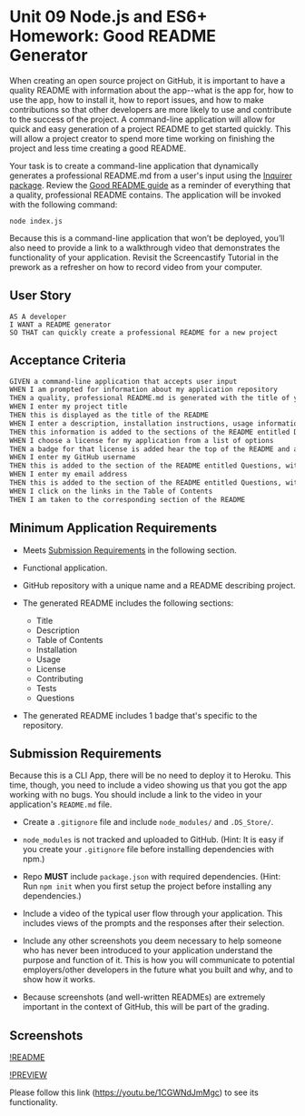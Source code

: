 # Unit 09 Node.js and ES6+ Homework: Good README Generator

When creating an open source project on GitHub, it is important to have a quality README with information about the app--what is the app for, how to use the app, how to install it, how to report issues, and how to make contributions so that other developers are more likely to use and contribute to the success of the project. A command-line application will allow for quick and easy generation of a project README to get started quickly. This will allow a project creator to spend more time working on finishing the project and less time creating a good README.

Your task is to create a command-line application that dynamically generates a professional README.md from a user's input using the [Inquirer package](https://www.npmjs.com/package/inquirer). Review the [Good README guide](../../01-HTML-Git-CSS/04-Supplemental/Good-README-Guide/README.md) as a reminder of everything that a quality, professional README contains. The application will be invoked with the following command:

```
node index.js
```

Because this is a command-line application that won’t be deployed, you’ll also need to provide a link to a walkthrough video that demonstrates the functionality of your application. Revisit the Screencastify Tutorial in the prework as a refresher on how to record video from your computer.

## User Story

```
AS A developer
I WANT a README generator
SO THAT can quickly create a professional README for a new project
```

## Acceptance Criteria

```md
GIVEN a command-line application that accepts user input
WHEN I am prompted for information about my application repository
THEN a quality, professional README.md is generated with the title of your project and sections entitled Description, Table of Contents, Installation, Usage, License, Contributing, Tests, and Questions
WHEN I enter my project title
THEN this is displayed as the title of the README
WHEN I enter a description, installation instructions, usage information, contribution guidelines, and test instructions
THEN this information is added to the sections of the README entitled Description, Installation, Usage, Contributing, and Tests
WHEN I choose a license for my application from a list of options
THEN a badge for that license is added hear the top of the README and a notice is added to the section of the README entitled License that explains which license the application is covered under
WHEN I enter my GitHub username
THEN this is added to the section of the README entitled Questions, with a link to my GitHub profile
WHEN I enter my email address
THEN this is added to the section of the README entitled Questions, with instructions on how to reach me with additional questions
WHEN I click on the links in the Table of Contents
THEN I am taken to the corresponding section of the README
```

## Minimum Application Requirements

-   Meets [Submission Requirements](#submission-requirements) in the following section.

-   Functional application.

-   GitHub repository with a unique name and a README describing project.

-   The generated README includes the following sections:

    -   Title
    -   Description
    -   Table of Contents
    -   Installation
    -   Usage
    -   License
    -   Contributing
    -   Tests
    -   Questions

-   The generated README includes 1 badge that's specific to the repository.

## Submission Requirements

Because this is a CLI App, there will be no need to deploy it to Heroku. This time, though, you need to include a video showing us that you got the app working with no bugs. You should include a link to the video in your application's `README.md` file.

-   Create a `.gitignore` file and include `node_modules/` and `.DS_Store/`.

-   `node_modules` is not tracked and uploaded to GitHub. (Hint: It is easy if you create your `.gitignore` file before installing dependencies with npm.)

-   Repo **MUST** include `package.json` with required dependencies. (Hint: Run `npm init` when you first setup the project before installing any dependencies.)

-   Include a video of the typical user flow through your application. This includes views of the prompts and the responses after their selection.

-   Include any other screenshots you deem necessary to help someone who has never been introduced to your application understand the purpose and function of it. This is how you will communicate to potential employers/other developers in the future what you built and why, and to show how it works.

-   Because screenshots (and well-written READMEs) are extremely important in the context of GitHub, this will be part of the grading.

## Screenshots

[!README](./assets/README.png)

[!PREVIEW](./assets/PREVIEW.png)

Please follow this link (https://youtu.be/1CGWNdJmMgc) to see its functionality.
